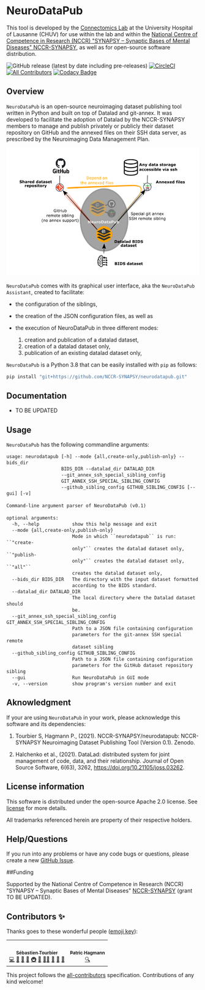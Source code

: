 # NeuroDataPub

This tool is developed by the [Connectomics
Lab](https://wp.unil.ch/connectomics/) at the University Hospital of
Lausanne (CHUV) for use within the lab and within the [National Centre
of Competence in Research (NCCR) "SYNAPSY – Synaptic Bases of Mental
Diseases" NCCR-SYNAPSY](https://nccr-synapsy.ch/), as well as for
open-source software distribution.

![GitHub release (latest by date including pre-releases)](https://img.shields.io/github/v/release/NCCR-SYNAPSY/neurodatapub?include_prereleases)
[![CircleCI](https://circleci.com/gh/NCCR-SYNAPSY/neurodatapub/tree/main.svg?style=shield)](https://circleci.com/gh/NCCR-SYNAPSY/neurodatapub/tree/main)
[![All Contributors](https://img.shields.io/badge/all_contributors-2-orange.svg?style=flat-square)](#contributors-)
[![Codacy Badge](https://app.codacy.com/project/badge/Grade/e10b50b91e0f49b5866e527d3defd5ad)](https://www.codacy.com?utm_source=github.com&amp;utm_medium=referral&amp;utm_content=NCCR-SYNAPSY/neurodatapub&amp;utm_campaign=Badge_Grade)

## Overview

`NeuroDataPub` is an open-source neuroimaging dataset publishing tool written in Python and built on top of
Datalad and git-annex. It was developed to facilitate the adoption of Datalad by the NCCR-SYNAPSY members
to manage and publish privately or publicly their dataset repository on GitHub and the annexed files on
their SSH data server, as prescribed by the Neuroimaging Data Management Plan.

![](https://github.com/NCCR-SYNAPSY/neurodatapub/raw/main/docs/images/neurodatapub_illustration.png)

`NeuroDataPub` comes with its graphical user interface, aka the
`NeuroDataPub Assistant`, created to facilitate:

*   the configuration of the siblings,

*   the creation of the JSON configuration files, as well as

*   the execution of NeuroDataPub in three different modes:
    1.  creation and publication of a datalad dataset,
    2.  creation of a datalad dataset only,
    3.  publication of an existing datalad dataset only,

`NeuroDataPub` is a Python 3.8 that can be easily installed with `pip` as follows:

```bash
pip install "git+https://github.com/NCCR-SYNAPSY/neurodatapub.git"
```

## Documentation

*   TO BE UPDATED

## Usage

`NeuroDataPub` has the following commandline arguments:

```output
usage: neurodatapub [-h] --mode {all,create-only,publish-only} --bids_dir
                    BIDS_DIR --datalad_dir DATALAD_DIR
                    --git_annex_ssh_special_sibling_config
                    GIT_ANNEX_SSH_SPECIAL_SIBLING_CONFIG
                    --github_sibling_config GITHUB_SIBLING_CONFIG [--gui] [-v]

Command-line argument parser of NeuroDataPub (v0.1)

optional arguments:
  -h, --help            show this help message and exit
  --mode {all,create-only,publish-only}
                        Mode in which ``neurodatapub`` is run: ``"create-
                        only"`` creates the datalad dataset only, ``"publish-
                        only"`` creates the datalad dataset only, ``"all"``
                        creates the datalad dataset only,
  --bids_dir BIDS_DIR   The directory with the input dataset formatted
                        according to the BIDS standard.
  --datalad_dir DATALAD_DIR
                        The local directory where the Datalad dataset should
                        be.
  --git_annex_ssh_special_sibling_config GIT_ANNEX_SSH_SPECIAL_SIBLING_CONFIG
                        Path to a JSON file containing configuration
                        parameters for the git-annex SSH special remote
                        dataset sibling
  --github_sibling_config GITHUB_SIBLING_CONFIG
                        Path to a JSON file containing configuration
                        parameters for the GitHub dataset repository sibling
  --gui                 Run NeuroDataPub in GUI mode
  -v, --version         show program's version number and exit
```

## Aknowledgment

If your are using `NeuroDataPub` in your work, please acknowledge this
software and its dependencies:

1.  Tourbier S, Hagmann P., (2021). NCCR-SYNAPSY/neurodatapub: NCCR-SYNAPSY Neuroimaging Dataset Publishing Tool (Version 0.1). Zenodo.

2.  Halchenko et al., (2021). DataLad: distributed system for joint management of code, data, and their relationship. Journal of Open Source Software, 6(63), 3262, https://doi.org/10.21105/joss.03262.

## License information

This software is distributed under the open-source Apache 2.0 license.
See [license](LICENSE) for more details.

All trademarks referenced herein are property of their respective
holders.

## Help/Questions

If you run into any problems or have any code bugs or questions, please
create a new [GitHub Issue](https://github.com/NCCR-SYNAPSY/neurodatapub/issues).

##Funding

Supported by the National Centre of Competence in Research (NCCR)
"SYNAPSY – Synaptic Bases of Mental Diseases" [NCCR-SYNAPSY](https://nccr-synapsy.ch/)
(grant TO BE UPDATED).

## Contributors ✨

Thanks goes to these wonderful people ([emoji key](https://allcontributors.org/docs/en/emoji-key)):

<!-- ALL-CONTRIBUTORS-LIST:START - Do not remove or modify this section -->
<!-- prettier-ignore-start -->
<!-- markdownlint-disable -->
<table>
  <tr>
    <td align="center"><a href="https://github.com/sebastientourbier"><img src="https://avatars.githubusercontent.com/u/22279770?v=4?s=100" width="100px;" alt=""/><br /><sub><b>Sébastien Tourbier</b></sub></a><br /><a href="https://github.com/NCCR-SYNAPSY/neurodatapub/commits?author=sebastientourbier" title="Code">💻</a> <a href="https://github.com/NCCR-SYNAPSY/neurodatapub/commits?author=sebastientourbier" title="Documentation">📖</a> <a href="#design-sebastientourbier" title="Design">🎨</a> <a href="#ideas-sebastientourbier" title="Ideas, Planning, & Feedback">🤔</a> <a href="#infra-sebastientourbier" title="Infrastructure (Hosting, Build-Tools, etc)">🚇</a> <a href="#maintenance-sebastientourbier" title="Maintenance">🚧</a> <a href="#mentoring-sebastientourbier" title="Mentoring">🧑‍🏫</a> <a href="#projectManagement-sebastientourbier" title="Project Management">📆</a> <a href="#question-sebastientourbier" title="Answering Questions">💬</a> <a href="https://github.com/NCCR-SYNAPSY/neurodatapub/pulls?q=is%3Apr+reviewed-by%3Asebastientourbier" title="Reviewed Pull Requests">👀</a></td>
    <td align="center"><a href="https://wp.unil.ch/connectomics"><img src="https://avatars.githubusercontent.com/u/411192?v=4?s=100" width="100px;" alt=""/><br /><sub><b>Patric Hagmann</b></sub></a><br /><a href="#fundingFinding-pahagman" title="Funding Finding">🔍</a></td>
  </tr>
</table>

<!-- markdownlint-restore -->
<!-- prettier-ignore-end -->

<!-- ALL-CONTRIBUTORS-LIST:END -->

This project follows the [all-contributors](https://github.com/all-contributors/all-contributors) specification. Contributions of any kind welcome!
